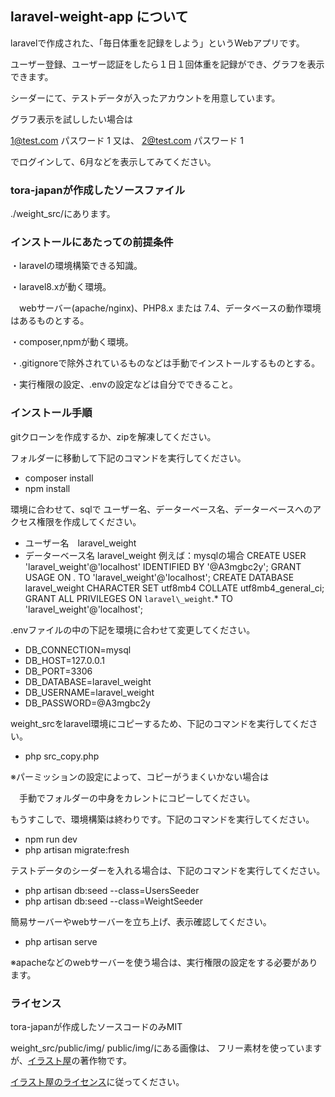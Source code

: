 ## laravel-weight-app について

laravelで作成された、「毎日体重を記録をしよう」というWebアプリです。

ユーザー登録、ユーザー認証をしたら１日１回体重を記録ができ、グラフを表示できます。

シーダーにて、テストデータが入ったアカウントを用意しています。

グラフ表示を試ししたい場合は

1@test.com パスワード 1   又は、 2@test.com パスワード 1

でログインして、6月などを表示してみてください。



### tora-japanが作成したソースファイル
./weight_src/にあります。



### インストールにあたっての前提条件

・laravelの環境構築できる知識。

・laravel8.xが動く環境。

　webサーバー(apache/nginx)、PHP8.x または 7.4、データベースの動作環境はあるものとする。

・composer,npmが動く環境。

・.gitignoreで除外されているものなどは手動でインストールするものとする。

・実行権限の設定、.envの設定などは自分でできること。



### インストール手順

gitクローンを作成するか、zipを解凍してください。

フォルダーに移動して下記のコマンドを実行してください。
- composer install
- npm install

環境に合わせて、sqlで ユーザー名、データーベース名、データーベースへのアクセス権限を作成してください。
- ユーザー名　laravel_weight
- データーベース名 laravel_weight
例えば：mysqlの場合
CREATE USER 'laravel_weight'@'localhost' IDENTIFIED BY '@A3mgbc2y';
GRANT USAGE ON *.* TO 'laravel_weight'@'localhost';
CREATE DATABASE laravel_weight CHARACTER SET utf8mb4 COLLATE utf8mb4_general_ci;
GRANT ALL PRIVILEGES ON `laravel\_weight`.* TO 'laravel_weight'@'localhost';

.envファイルの中の下記を環境に合わせて変更してください。
- DB_CONNECTION=mysql
- DB_HOST=127.0.0.1
- DB_PORT=3306
- DB_DATABASE=laravel_weight
- DB_USERNAME=laravel_weight
- DB_PASSWORD=@A3mgbc2y

weight_srcをlaravel環境にコピーするため、下記のコマンドを実行してください。
- php src_copy.php

※パーミッションの設定によって、コピーがうまくいかない場合は

　手動でフォルダーの中身をカレントにコピーしてください。

もうすこしで、環境構築は終わりです。下記のコマンドを実行してください。
- npm run dev
- php artisan migrate:fresh

テストデータのシーダーを入れる場合は、下記のコマンドを実行してください。
- php artisan db:seed --class=UsersSeeder
- php artisan db:seed --class=WeightSeeder

簡易サーバーやwebサーバーを立ち上げ、表示確認してください。

- php artisan serve

※apacheなどのwebサーバーを使う場合は、実行権限の設定をする必要があります。


### ライセンス
tora-japanが作成したソースコードのみMIT

weight_src/public/img/ public/img/にある画像は、
フリー素材を使っていますが、[イラスト屋](https://www.irasutoya.com/ "イラスト屋")の著作物です。

[イラスト屋のライセンス](https://www.irasutoya.com/p/terms.html "利用規約")に従ってください。

